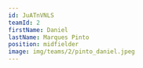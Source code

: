 ```yaml
---
id: JuATnVNLS
teamId: 2
firstName: Daniel
lastName: Marques Pinto
position: midfielder
image: img/teams/2/pinto_daniel.jpeg
---
```

